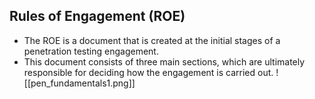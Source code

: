 ## Rules of Engagement (ROE)
- The ROE is a document that is created at the initial stages of a penetration testing engagement. 
- This document consists of three main sections, which are ultimately responsible for deciding how the engagement is carried out.
![[pen_fundamentals1.png]]
